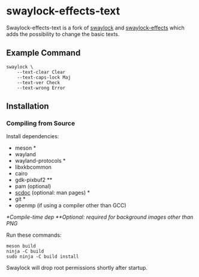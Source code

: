 # swaylock-effects-text

Swaylock-effects-text is a fork of [swaylock](https://github.com/swaywm/swaylock) and [swaylock-effects](https://github.com/mortie/swaylock-effects) which adds the possibility to change the basic texts.

## Example Command

	swaylock \
		--text-clear Clear
		--text-caps-lock Maj
		--text-ver Check
		--text-wrong Error

## Installation

### Compiling from Source

Install dependencies:

* meson \*
* wayland
* wayland-protocols \*
* libxkbcommon
* cairo
* gdk-pixbuf2 \*\*
* pam (optional)
* [scdoc](https://git.sr.ht/~sircmpwn/scdoc) (optional: man pages) \*
* git \*
* openmp (if using a compiler other than GCC)

_\*Compile-time dep_
_\*\*Optional: required for background images other than PNG_

Run these commands:

	meson build
	ninja -C build
	sudo ninja -C build install

Swaylock will drop root permissions shortly after startup.
